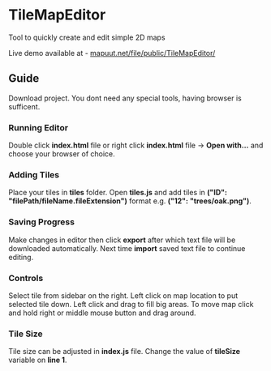 # TileMapEditor
Tool to quickly create and edit simple 2D maps

Live demo available at - [mapuut.net/file/public/TileMapEditor/](https://mapuut.net/file/public/TileMapEditor/)

## Guide
Download project. You dont need any special tools, having browser is sufficent.

### Running Editor
Double click **index.html** file or right click **index.html**
file -> **Open with...** and choose your browser of choice.

### Adding Tiles
Place your tiles in **tiles** folder. Open **tiles.js** and add tiles in 
**("ID": "filePath/fileName.fileExtension")** format e.g. **("12": "trees/oak.png")**.

### Saving Progress
Make changes in editor then click **export** after which text file will be downloaded automatically. Next
time **import** saved text file to continue editing.

### Controls
Select tile from sidebar on the right. Left click on map location to put selected tile
down. Left click and drag to fill big areas. To move map click and hold right 
or middle mouse button and drag around.

### Tile Size
Tile size can be adjusted in **index.js** file. Change the value of **tileSize** variable on **line 1**.